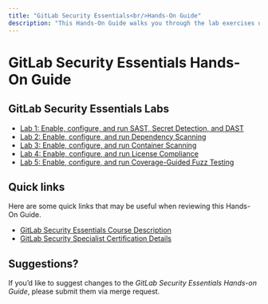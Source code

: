 ```yaml
---
title: "GitLab Security Essentials<br/>Hands-On Guide"
description: "This Hands-On Guide walks you through the lab exercises used in the GitLab Security Essentials course."
---
```


# GitLab Security Essentials Hands-On Guide

## GitLab Security Essentials Labs
- [Lab 1: Enable, configure, and run SAST, Secret Detection, and DAST](./secessentialshandson1.html)
- [Lab 2: Enable, configure, and run Dependency Scanning](./secessentialshandson2.html)
- [Lab 3: Enable, configure, and run Container Scanning](./secessentialshandson3.html)
- [Lab 4: Enable, configure, and run License Compliance](./secessentialshandson4.html)
- [Lab 5: Enable, configure, and run Coverage-Guided Fuzz Testing](./secessentialshandson5.html)


## Quick links

Here are some quick links that may be useful when reviewing this Hands-On Guide.

- [GitLab Security Essentials Course Description](https://about.gitlab.com/services/education/security-essentials/)
- [GitLab Security Specialist Certification Details](https://about.gitlab.com/services/education/gitlab-security-specialist/)


## Suggestions?

If you’d like to suggest changes to the *GitLab Security Essentials Hands-on Guide*, please submit them via merge request.
